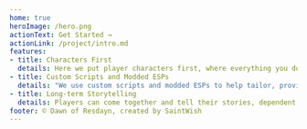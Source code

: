 ```yaml
---
home: true
heroImage: /hero.png
actionText: Get Started →
actionLink: /project/intro.md
features:
- title: Characters First
  details: Here we put player characters first, where everything you do impacts every little minute attention to detail, and ongoing story.
- title: Custom Scripts and Modded ESPs
  details: "We use custom scripts and modded ESPs to help tailor, provide tools, and enrich your roleplaying experience; that are actively worked on to be perfected."
- title: Long-term Storytelling
  details: Players can come together and tell their stories, dependent of one another, to conform to a larger, more custom and persistent story that effects everyone. All NPCs from the original game aside from critical ones for storytelling, such as Vivec- are voided or removed so that the players may take their place.
footer: © Dawn of Resdayn, created by SaintWish
---
```

